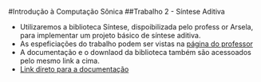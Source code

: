 #Introdução à Computação Sônica
##Trabalho 2 - Síntese Aditiva

* Utilizaremos a biblioteca Síntese, dispoibilizada pelo profess or Arsela, para implementar um projeto básico de síntese aditiva.
* As espeficiações do trabalho podem ser vistas na [página do professor](http://www.cic.unb.br/docentes/lcmm/deptcic2014_1/ics/trabalhos.html#e2)
* A documentação e o downlaod da biblioteca também são acessoados pelo mesmo link a cima.
* [Link direto para a documentação](http://www.cic.unb.br/docentes/lcmm/sintese/javadoc/)